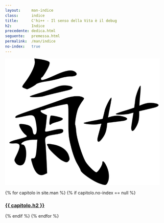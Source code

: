 ```yaml
---
layout:     man-indice
class:      indice
title:      C'hi++ - Il senso della Vita è il debug
h2:         Indice
precedente: dedica.html
seguente:   premessa.html
permalink:  /man/indice
no-index:   true
---
```


<a class="logo" href="/man/"><img class="logo" alt="C'hi++" title="C'hi plus plus" src="/assets/img/chi-plus-plus.png"></a>
<section class="indice">
    {% for capitolo in site.man %}
        {% if capitolo.no-index == null %}
        <h3 {% if capitolo.bozza %}class="bozza"{% endif %} >
            <a href="{{ capitolo.url }}">
                {{ capitolo.h2 }}
            </a>
        </h3>
        {% endif %}
    {% endfor %}
    <h3 class="home">
        <a href="/" title="Torna alla home-page"><i class="fa fa-home fa-2x" aria-hidden="true"></i></a>
    </h3>
</section>
